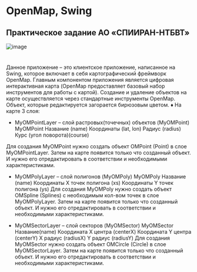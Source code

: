 # OpenMap, Swing
## Практическое задание АО «СПИИРАН-НТБВТ»
![image](https://github.com/blabla9111/Practice_SPIIRAN_Task_2/assets/92872423/4fe30800-a8db-4b75-98f8-11a6d900cfe7)
#
Данное приложение – это клиентское приложение, написанное на Swing, которое включает в себя картографический фреймворк OpenMap. Главным компонентом приложения является цифровая интерактивная карта (OpenMap предоставляет базовый набор инструментов для работы с картой). Создание и удаление объектов на карте осуществляется через стандартные инструменты OpenMap. Объект, которые редактируется загорается бирюзовым цветом.
♦ На карте 3 слоя:
* MyOMPointLayer – слой растровых(точечных) объектов (MyOMPoint)
MyOMPoint 
Название (name)
Координаты (lat, lon)
Радиус (radius)
Курс (угол поворота)(course)

Для создания MyOMPoint нужно создать объект OMPoint (Point) в слое MyOMPointLayer. Затем на карте появится только что созданный объект. И нужно его отредактировать в соответствии и необходимыми характеристиками.


* MyOMPolyLayer – слой полигонов (MyOMPoly)
MyOMPoly
Название (name)
 Координаты X точек полигона (xs)
Координаты Y точек полигона (ys)
Для создания MyOMPoly нужно создать объект OMSpline (Splines) с необходимым кол-вом точек в слое MyOMPolyLayer. Затем на карте появится только что созданный объект. И нужно его отредактировать в соответствии и необходимыми характеристиками.



* MyOMSectorLayer – слой секторов (MyOMSector)
MyOMSector
Название(name)
Координата X центра (centerX)
Координата Y центра (centerY)
X радиус (radiusX)
Y радиус (radiusY)
Для создания MyOMSector нужно создать объект OMCircle (Circle) в слое MyOMSectorLayer. Затем на карте появится только что созданный объект. И нужно его отредактировать в соответствии и необходимыми характеристиками.




